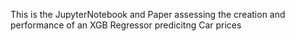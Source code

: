 This is the JupyterNotebook and Paper assessing the creation and performance of an XGB Regressor predicitng Car prices 
